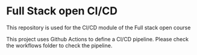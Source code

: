 # Full Stack open CI/CD

This repository is used for the CI/CD module of the Full stack open course

This project uses Github Actions to define a CI/CD pipeline. Please check the workflows folder to check the pipeline. 
